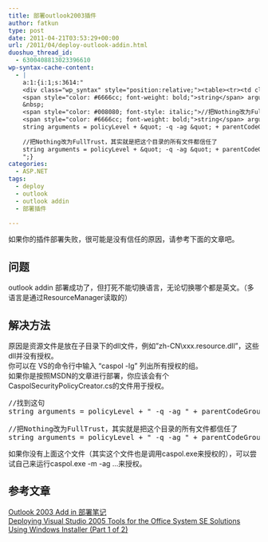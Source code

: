 ```yaml
---
title: 部署outlook2003插件
author: fatkun
type: post
date: 2011-04-21T03:53:29+00:00
url: /2011/04/deploy-outlook-addin.html
duoshuo_thread_id:
  - 6300408813023396610
wp-syntax-cache-content:
  - |
    a:1:{i:1;s:3614:"
    <div class="wp_syntax" style="position:relative;"><table><tr><td class="code"><pre class="csharp" style="font-family:monospace;"><span style="color: #008080; font-style: italic;">//找到这句</span>
    <span style="color: #6666cc; font-weight: bold;">string</span> arguments <span style="color: #008000;">=</span> policyLevel <span style="color: #008000;">+</span> <span style="color: #666666;">&quot; -q -ag &quot;</span> <span style="color: #008000;">+</span> parentCodeGroup <span style="color: #008000;">+</span> <span style="color: #666666;">&quot; -url <span style="color: #008080; font-weight: bold;">\&quot;</span>&quot;</span> <span style="color: #008000;">+</span> solutionInstallationUrl <span style="color: #008000;">+</span> <span style="color: #666666;">&quot;<span style="color: #008080; font-weight: bold;">\&quot;</span> Nothing -n <span style="color: #008080; font-weight: bold;">\&quot;</span>&quot;</span> <span style="color: #008000;">+</span> solutionCodeGroupName <span style="color: #008000;">+</span> <span style="color: #666666;">&quot;<span style="color: #008080; font-weight: bold;">\&quot;</span> -d <span style="color: #008080; font-weight: bold;">\&quot;</span>&quot;</span> <span style="color: #008000;">+</span> solutionCodeGroupDescription <span style="color: #008000;">+</span> <span style="color: #666666;">&quot;<span style="color: #008080; font-weight: bold;">\&quot;</span>&quot;</span><span style="color: #008000;">;</span>
    &nbsp;
    <span style="color: #008080; font-style: italic;">//把Nothing改为FullTrust，其实就是把这个目录的所有文件都信任了</span>
    <span style="color: #6666cc; font-weight: bold;">string</span> arguments <span style="color: #008000;">=</span> policyLevel <span style="color: #008000;">+</span> <span style="color: #666666;">&quot; -q -ag &quot;</span> <span style="color: #008000;">+</span> parentCodeGroup <span style="color: #008000;">+</span> <span style="color: #666666;">&quot; -url <span style="color: #008080; font-weight: bold;">\&quot;</span>&quot;</span> <span style="color: #008000;">+</span> solutionInstallationUrl <span style="color: #008000;">+</span> <span style="color: #666666;">&quot;<span style="color: #008080; font-weight: bold;">\&quot;</span> FullTrust -n <span style="color: #008080; font-weight: bold;">\&quot;</span>&quot;</span> <span style="color: #008000;">+</span> solutionCodeGroupName <span style="color: #008000;">+</span> <span style="color: #666666;">&quot;<span style="color: #008080; font-weight: bold;">\&quot;</span> -d <span style="color: #008080; font-weight: bold;">\&quot;</span>&quot;</span> <span style="color: #008000;">+</span> solutionCodeGroupDescription <span style="color: #008000;">+</span> <span style="color: #666666;">&quot;<span style="color: #008080; font-weight: bold;">\&quot;</span>&quot;</span><span style="color: #008000;">;</span></pre></td></tr></table><p class="theCode" style="display:none;">//找到这句
    string arguments = policyLevel + &quot; -q -ag &quot; + parentCodeGroup + &quot; -url \&quot;&quot; + solutionInstallationUrl + &quot;\&quot; Nothing -n \&quot;&quot; + solutionCodeGroupName + &quot;\&quot; -d \&quot;&quot; + solutionCodeGroupDescription + &quot;\&quot;&quot;;
    
    //把Nothing改为FullTrust，其实就是把这个目录的所有文件都信任了
    string arguments = policyLevel + &quot; -q -ag &quot; + parentCodeGroup + &quot; -url \&quot;&quot; + solutionInstallationUrl + &quot;\&quot; FullTrust -n \&quot;&quot; + solutionCodeGroupName + &quot;\&quot; -d \&quot;&quot; + solutionCodeGroupDescription + &quot;\&quot;&quot;;</p></div>
    ";}
categories:
  - ASP.NET
tags:
  - deploy
  - outlook
  - outlook addin
  - 部署插件

---
```

如果你的插件部署失败，很可能是没有信任的原因，请参考下面的文章吧。
## 问题

outlook addin 部署成功了，但打死不能切换语言，无论切换哪个都是英文。（多语言是通过ResourceManager读取的）
## 解决方法

原因是资源文件是放在子目录下的dll文件，例如&#8221;zh-CN\xxx.resource.dll&#8221;，这些dll并没有授权。  
你可以在 VS的命令行中输入 “caspol -lg” 列出所有授权的组。  
如果你是按照MSDN的文章进行部署，你应该会有个CaspolSecurityPolicyCreator.cs的文件用于授权。
<pre escaped="true" lang="csharp">//找到这句
string arguments = policyLevel + " -q -ag " + parentCodeGroup + " -url \"" + solutionInstallationUrl + "\" Nothing -n \"" + solutionCodeGroupName + "\" -d \"" + solutionCodeGroupDescription + "\"";

//把Nothing改为FullTrust，其实就是把这个目录的所有文件都信任了
string arguments = policyLevel + " -q -ag " + parentCodeGroup + " -url \"" + solutionInstallationUrl + "\" FullTrust -n \"" + solutionCodeGroupName + "\" -d \"" + solutionCodeGroupDescription + "\"";
</pre>
如果你没有上面这个文件（其实这个文件也是调用caspol.exe来授权的），可以尝试自己来运行caspol.exe -m -ag &#8230;来授权。
## 参考文章

[Outlook 2003 Add in 部署笔记][1]  
[Deploying Visual Studio 2005 Tools for the Office System SE Solutions Using Windows Installer (Part 1 of 2)][2]

 [1]: http://www.cnblogs.com/bluewelkin/archive/2008/09/03/1283231.html
 [2]: http://msdn.microsoft.com/zh-cn/library/bb332051(v=office.12).aspx